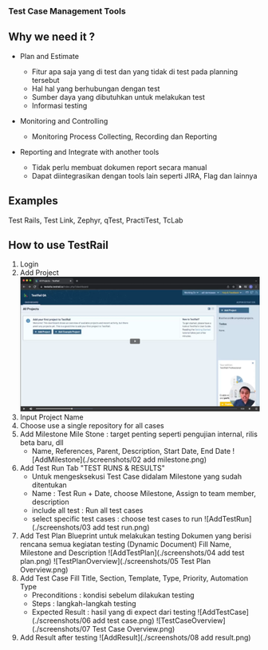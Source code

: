 ### Test Case Management Tools

## Why we need it ?

- Plan and Estimate
    - Fitur apa saja yang di test dan yang tidak di test pada planning tersebut
    - Hal hal yang berhubungan dengan test
    - Sumber daya yang dibutuhkan untuk melakukan test
    - Informasi testing

- Monitoring and Controlling
    - Monitoring Process Collecting, Recording dan Reporting

- Reporting and Integrate with another tools
    - Tidak perlu membuat dokumen report secara manual
    - Dapat diintegrasikan dengan tools lain seperti JIRA, Flag dan lainnya

## Examples
Test Rails, Test Link, Zephyr, qTest, PractiTest, TcLab

## How to use TestRail
1. Login
2. Add Project
![AddProject](./screenshots/01addproject.png)
3. Input Project Name
4. Choose use a single repository for all cases
5. Add Milestone
    Mile Stone : target penting seperti pengujian internal, rilis beta baru, dll
    - Name, References, Parent, Description, Start Date, End Date
    ![AddMilestone](./screenshots/02 add milestone.png)
6. Add Test Run
    Tab "TEST RUNS & RESULTS"
    - Untuk mengesksekusi Test Case didalam Milestone yang sudah ditentukan
    - Name : Test Run + Date, choose Milestone, Assign to team member, description
    - include all test : Run all test cases
    - select specific test cases : choose test cases to run
    ![AddTestRun](./screenshots/03 add test run.png)
7. Add Test Plan
    Blueprint untuk melakukan testing
    Dokumen yang berisi rencana semua kegiatan testing (Dynamic Document)
    Fill Name, Milestone and Description
    ![AddTestPlan](./screenshots/04 add test plan.png)
    ![TestPlanOverview](./screenshots/05 Test Plan Overview.png)
8. Add Test Case
    Fill Title, Section, Template, Type, Priority, Automation Type
    - Preconditions     : kondisi sebelum dilakukan testing
    - Steps             : langkah-langkah testing
    - Expected Result   : hasil yang di expect dari testing
    ![AddTestCase](./screenshots/06 add test case.png)
    ![TestCaseOverview](./screenshots/07 Test Case Overview.png)
9. Add Result after testing
    ![AddResult](./screenshots/08 add result.png)
